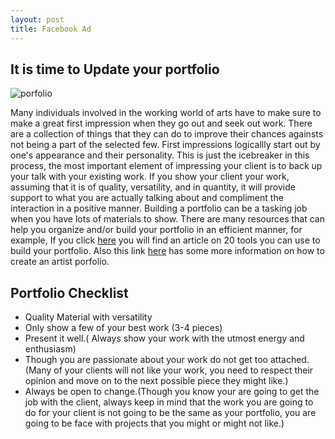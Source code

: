 ```yaml
---
layout: post
title: Facebook Ad
---
```


<h2>It is time to Update your portfolio</h2>

![porfolio](https://farm9.staticflickr.com/8754/16741031680_6e902d6497.jpg)

Many individuals involved in the working world of arts have to make sure to make a great first impression when they go out and seek out work. There are a collection of things that they can do to improve their chances againsts not being a part of the selected few. First impressions logicallly start out by one's appearance and their personality. This is just the icebreaker in this process, the most important element of impressing your client is to back up your talk with your existing work. If you show your client your work, assuming that it is of quality, versatility, and in quantity, it will provide support to what you are actually talking about and compliment the interaction in a positive manner. Building a portfolio can be a tasking job when you have lots of materials to show. There are many resources that can help you organize and/or build your portfolio in an efficient manner, for example, If you click [here](http://www.investopedia.com/slide-show/investments-build-portfolio/) you will find an article on 20 tools you can use to build your portfolio. Also this link [here](http://www.howcast.com/videos/268749-How-to-Create-an-Artist-Portfolio) has some more information on how to create an artist porfolio. 

<h2>Portfolio Checklist</h2>

* Quality Material with versatility 
* Only show a few of your best work (3-4 pieces)
* Present it well.( Always show your work with the utmost energy and enthusiasm)
* Though you are passionate about your work do not get too attached.(Many of your clients will not like your work, you need to respect their opinion and move on to the next possible piece they might like.)
* Always be open to change.(Though you know your are going to get the job with the client, always keep in mind that the work you are going to do for your client is not going to be the same as your portfolio, you are going to be face with projects that you might or might not like.)
